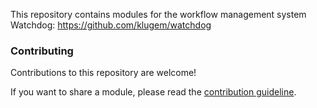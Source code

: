 This repository contains modules for the workflow management system Watchdog: https://github.com/klugem/watchdog

### Contributing
 
Contributions to this repository are welcome!

If you want to share a module, please read the [contribution guideline](CONTRIBUTING.md).
